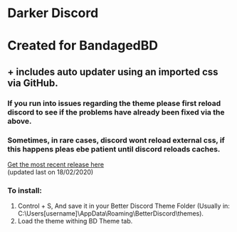 # Darker Discord

# Created for BandagedBD

## + includes auto updater using an imported css via GitHub.
### If you run into issues regarding the theme please first reload discord to see if the problems have already been fixed via the above.
### Sometimes, in rare cases, discord wont reload external css, if this happens pleas ebe patient until discord reloads caches.


[Get the most recent release here](https://raw.githubusercontent.com/HeartlessAUS/DarkDiscord/master/theme/DarkerDiscord.theme.css)    
(updated last on 18/02/2020)

### To install:

1. Control + S, And save it in your Better Discord Theme Folder (Usually in: C:\Users\[username]\AppData\Roaming\BetterDiscord\themes).
2. Load the theme withing BD Theme tab.
